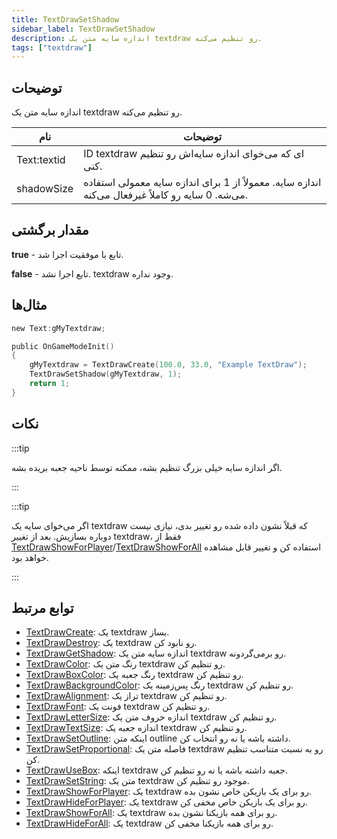 ```yaml
---
title: TextDrawSetShadow
sidebar_label: TextDrawSetShadow
description: اندازه سایه متن یک textdraw رو تنظیم می‌کنه.
tags: ["textdraw"]
---
```


## توضیحات

اندازه سایه متن یک textdraw رو تنظیم می‌کنه.

| نام         | توضیحات                                                                                             |
| ----------- | --------------------------------------------------------------------------------------------------- |
| Text:textid | ID textdraw ای که می‌خوای اندازه سایه‌اش رو تنظیم کنی.                                                       |
| shadowSize  | اندازه سایه. معمولاً از 1 برای اندازه سایه معمولی استفاده می‌شه. 0 سایه رو کاملاً غیرفعال می‌کنه. |

## مقدار برگشتی

**true** - تابع با موفقیت اجرا شد.

**false** - تابع اجرا نشد. textdraw وجود نداره.

## مثال‌ها

```c
new Text:gMyTextdraw;

public OnGameModeInit()
{
    gMyTextdraw = TextDrawCreate(100.0, 33.0, "Example TextDraw");
    TextDrawSetShadow(gMyTextdraw, 1);
    return 1;
}
```

## نکات

:::tip

اگر اندازه سایه خیلی بزرگ تنظیم بشه، ممکنه توسط ناحیه جعبه بریده بشه.

:::

:::tip

اگر می‌خوای سایه یک textdraw که قبلاً نشون داده شده رو تغییر بدی، نیازی نیست دوباره بسازیش. بعد از تغییر textdraw، فقط از [TextDrawShowForPlayer](TextDrawShowForPlayer)/[TextDrawShowForAll](TextDrawShowForAll) استفاده کن و تغییر قابل مشاهده خواهد بود.

:::

## توابع مرتبط

- [TextDrawCreate](TextDrawCreate): یک textdraw بساز.
- [TextDrawDestroy](TextDrawDestroy): یک textdraw رو نابود کن.
- [TextDrawGetShadow](TextDrawGetShadow): اندازه سایه متن یک textdraw رو برمی‌گردونه.
- [TextDrawColor](TextDrawColor): رنگ متن یک textdraw رو تنظیم کن.
- [TextDrawBoxColor](TextDrawBoxColor): رنگ جعبه یک textdraw رو تنظیم کن.
- [TextDrawBackgroundColor](TextDrawBackgroundColor): رنگ پس‌زمینه یک textdraw رو تنظیم کن.
- [TextDrawAlignment](TextDrawAlignment): تراز یک textdraw رو تنظیم کن.
- [TextDrawFont](TextDrawFont): فونت یک textdraw رو تنظیم کن.
- [TextDrawLetterSize](TextDrawLetterSize): اندازه حروف متن یک textdraw رو تنظیم کن.
- [TextDrawTextSize](TextDrawTextSize): اندازه جعبه یک textdraw رو تنظیم کن.
- [TextDrawSetOutline](TextDrawSetOutline): اینکه متن outline داشته باشه یا نه رو انتخاب کن.
- [TextDrawSetProportional](TextDrawSetProportional): فاصله متن یک textdraw رو به نسبت متناسب تنظیم کن.
- [TextDrawUseBox](TextDrawUseBox): اینکه textdraw جعبه داشته باشه یا نه رو تنظیم کن.
- [TextDrawSetString](TextDrawSetString): متن یک textdraw موجود رو تنظیم کن.
- [TextDrawShowForPlayer](TextDrawShowForPlayer): یک textdraw رو برای یک بازیکن خاص نشون بده.
- [TextDrawHideForPlayer](TextDrawHideForPlayer): یک textdraw رو برای یک بازیکن خاص مخفی کن.
- [TextDrawShowForAll](TextDrawShowForAll): یک textdraw رو برای همه بازیکنا نشون بده.
- [TextDrawHideForAll](TextDrawHideForAll): یک textdraw رو برای همه بازیکنا مخفی کن.
